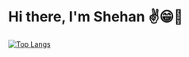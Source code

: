 # Hi there, I'm Shehan ✌️😁🚀


[![Top Langs](https://github-readme-stats.vercel.app/api/top-langs/locate.cn/?username=shehandilusanka97&layout=donut-vertical)](https://github.com/anuraghazra/github-readme-stats)

